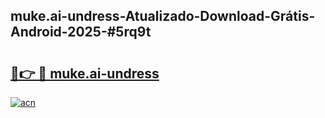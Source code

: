## muke.ai-undress-Atualizado-Download-Grátis-Android-2025-#5rq9t

# <h2><a href="https://ainizakaria.my?title=muke.ai-undress&ref=20M">🔗👉 🔴 muke.ai-undress</a></h2>

[![acn](https://github.com/user-attachments/assets/0f9c940e-d8b0-45ae-aac7-cd30a18b3e1c)](https://ainizakaria.my?title=muke.ai-undress&ref=20M)

